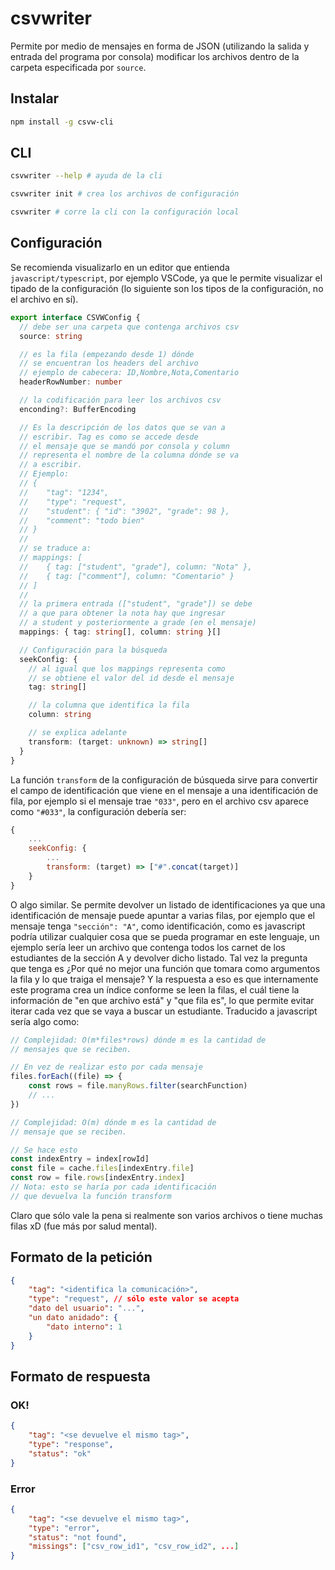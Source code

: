 # csvwriter

Permite por medio de mensajes en forma de JSON (utilizando
la salida y entrada del programa por consola) modificar
los archivos dentro de la carpeta especificada por
`source`.

## Instalar
```bash
npm install -g csvw-cli
```

## CLI
```bash
csvwriter --help # ayuda de la cli
```

```sh
csvwriter init # crea los archivos de configuración
```

```sh
csvwriter # corre la cli con la configuración local
```

## Configuración
Se recomienda visualizarlo en un editor que entienda
`javascript/typescript`, por ejemplo VSCode, ya que
le permite visualizar el tipado de la configuración
(lo siguiente son los tipos de la configuración,
no el archivo en sí).
```typescript
export interface CSVWConfig {
  // debe ser una carpeta que contenga archivos csv
  source: string

  // es la fila (empezando desde 1) dónde
  // se encuentran los headers del archivo
  // ejemplo de cabecera: ID,Nombre,Nota,Comentario
  headerRowNumber: number

  // la codificación para leer los archivos csv
  enconding?: BufferEncoding

  // Es la descripción de los datos que se van a
  // escribir. Tag es como se accede desde
  // el mensaje que se mandó por consola y column
  // representa el nombre de la columna dónde se va
  // a escribir.
  // Ejemplo:
  // {
  //    "tag": "1234",
  //    "type": "request",
  //    "student": { "id": "3902", "grade": 98 },
  //    "comment": "todo bien"
  // }
  //
  // se traduce a:
  // mappings: [
  //    { tag: ["student", "grade"], column: "Nota" },
  //    { tag: ["comment"], column: "Comentario" }
  // ]
  //
  // la primera entrada (["student", "grade"]) se debe
  // a que para obtener la nota hay que ingresar
  // a student y posteriormente a grade (en el mensaje)
  mappings: { tag: string[], column: string }[]

  // Configuración para la búsqueda
  seekConfig: {
    // al igual que los mappings representa como
    // se obtiene el valor del id desde el mensaje
    tag: string[]

    // la columna que identifica la fila
    column: string

    // se explica adelante
    transform: (target: unknown) => string[]
  }
}
```

La función `transform` de la configuración de búsqueda
sirve para convertir el campo de identificación que
viene en el mensaje a una identificación de fila,
por ejemplo si el mensaje trae `"033"`, pero
en el archivo csv aparece como `"#033"`, la
configuración debería ser:
```javascript
{
    ...
    seekConfig: {
        ...
        transform: (target) => ["#".concat(target)]
    }
}
```
O algo similar. Se permite devolver un listado
de identificaciones ya que una identificación de
mensaje puede apuntar a varias filas, por ejemplo
que el mensaje tenga `"sección": "A"`, como
identificación, como es javascript podría utilizar
cualquier cosa que se pueda programar en este lenguaje,
un ejemplo sería leer un archivo que contenga todos
los carnet de los estudiantes de la sección A y
devolver dicho listado. Tal vez la pregunta que tenga es
¿Por qué no mejor una función que tomara como argumentos
la fila y lo que traiga el mensaje? Y la respuesta
a eso es que internamente este programa crea un
índice conforme se leen la filas, el cuál tiene
la información de "en que archivo está" y "que fila es",
lo que permite evitar iterar cada vez que se vaya
a buscar un estudiante. Traducido a javascript sería
algo como:
```javascript
// Complejidad: O(m*files*rows) dónde m es la cantidad de
// mensajes que se reciben.

// En vez de realizar esto por cada mensaje
files.forEach((file) => {
    const rows = file.manyRows.filter(searchFunction)
    // ...
})

// Complejidad: O(m) dónde m es la cantidad de
// mensaje que se reciben.

// Se hace esto
const indexEntry = index[rowId]
const file = cache.files[indexEntry.file]
const row = file.rows[indexEntry.index]
// Nota: esto se haría por cada identificación
// que devuelva la función transform
```
Claro que sólo vale la pena si realmente son varios
archivos o tiene muchas filas xD (fue más por salud mental).

## Formato de la petición
```json
{
    "tag": "<identifica la comunicación>",
    "type": "request", // sólo este valor se acepta
    "dato del usuario": "...",
    "un dato anidado": {
        "dato interno": 1
    }
}
```

## Formato de respuesta
### OK!
```json
{
    "tag": "<se devuelve el mismo tag>",
    "type": "response",
    "status": "ok"
}
```
### Error
```json
{
    "tag": "<se devuelve el mismo tag>",
    "type": "error",
    "status": "not found",
    "missings": ["csv_row_id1", "csv_row_id2", ...]
}
```
